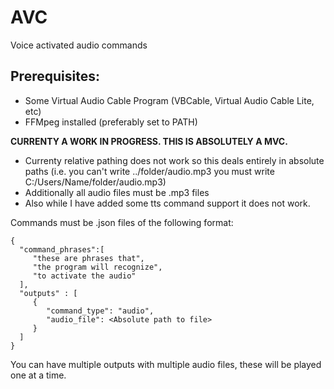 # AVC
Voice activated audio commands

## Prerequisites:
- Some Virtual Audio Cable Program (VBCable, Virtual Audio Cable Lite, etc)
- FFMpeg installed (preferably set to PATH)

**CURRENTY A WORK IN PROGRESS. THIS IS ABSOLUTELY A MVC.**    

- Currenty relative pathing does not work so this deals entirely in absolute paths (i.e. you can't write ../folder/audio.mp3 you must write C:/Users/Name/folder/audio.mp3)
- Additionally all audio files must be .mp3 files
- Also while I have added some tts command support it does not work.

Commands must be .json files of the following format:
```
{
  "command_phrases":[
     "these are phrases that",
     "the program will recognize",
     "to activate the audio"
  ],
  "outputs" : [
     {
        "command_type": "audio",
        "audio_file": <Absolute path to file>
     }
  ]
}
```

You can have multiple outputs with multiple audio files, these will be played one at a time.
